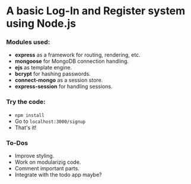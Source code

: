 # A basic Log-In and Register system using Node.js

### Modules used:  
- **express** as a framework for routing, rendering, etc.
- **mongoose** for MongoDB connection handling.
- **ejs** as template engine.
- **bcrypt** for hashing passwords.
- **connect-mongo** as a session store.
- **express-session** for handling sessions.

### Try the code:
- ```npm install```
- Go to ```localhost:3000/signup```
- That's it!

### To-Dos
- Improve styling.
- Work on modularizig code.
- Comment important parts.
- Integrate with the todo app maybe?